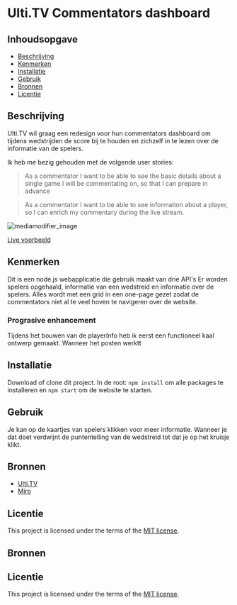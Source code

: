 # Ulti.TV Commentators dashboard

## Inhoudsopgave

  * [Beschrijving](#beschrijving)
  * [Kenmerken](#kenmerken)
  * [Installatie](#installatie)
  * [Gebruik](#gebruik)
  * [Bronnen](#bronnen)
  * [Licentie](#licentie)

## Beschrijving

Ulti.TV wil graag een redesign voor hun commentators dashboard om tijdens wedstrijden de score bij te houden en zichzelf in te lezen over de informatie van de spelers.

Ik heb me bezig gehouden met de volgende user stories:
> As a commentator I want to be able to see the basic details about a single game I will be commentating on, so that I can prepare in advance

> As a commentator I want to be able to see information about a player, so I can enrich my commentary during the live stream.

![mediamodifier_image](https://user-images.githubusercontent.com/60781257/230025742-5c93626b-e2ad-4b5d-97a9-007e96a1baa5.png)

[Live voorbeeld](https://ultitv.onrender.com)

## Kenmerken
Dit is een node.js webapplicatie die gebruik maakt van drie API's Er worden spelers opgehaald, informatie van een wedstreid en informatie over de spelers. Alles wordt met een grid in een one-page gezet zodat de commentators niet al te veel hoven te navigeren over de website.

### Prograsive enhancement
Tijdens het bouwen van de playerInfo heb ik eerst een functioneel kaal ontwerp gemaakt. Wanneer het posten werktt

## Installatie
Download of clone dit project. In de root: `npm install` om alle packages te installeren en `npm start` om de website te starten.

## Gebruik
Je kan op de kaartjes van spelers klikken voor meer informatie. Wanneer je dat doet verdwijnt de puntentelling van de wedstreid tot dat je op het kruisje klikt.

## Bronnen
* [Ulti.TV](https://ulti.tv)
* [Miro](https://miro.com/app/board/uXjVPhWkx8o=/)

## Licentie

This project is licensed under the terms of the [MIT license](./LICENSE).



## Bronnen

## Licentie

This project is licensed under the terms of the [MIT license](./LICENSE).
